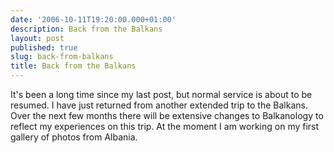 ```yaml
---
date: '2006-10-11T19:20:00.000+01:00'
description: Back from the Balkans
layout: post
published: true
slug: back-from-balkans
title: Back from the Balkans
---
```


It's been a long time since my last post, but normal service is about to be resumed. I have just returned from another extended trip to the Balkans. Over the next few months there will be extensive changes to Balkanology to reflect my experiences on this trip. At the moment I am working on my first gallery of photos from Albania.